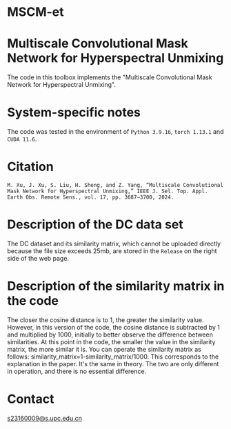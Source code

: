 # MSCM-et
# Multiscale Convolutional Mask Network for Hyperspectral Unmixing
The code in this toolbox implements the "Multiscale Convolutional Mask Network for Hyperspectral Unmixing".
# System-specific notes
The code was tested in the environment of `Python 3.9.16`, `torch 1.13.1` and `CUDA 11.6`.
# Citation
```
M. Xu, J. Xu, S. Liu, H. Sheng, and Z. Yang, “Multiscale Convolutional Mask Network for Hyperspectral Unmixing,” IEEE J. Sel. Top. Appl. Earth Obs. Remote Sens., vol. 17, pp. 3687–3700, 2024.
```
# Description of the DC data set
The DC dataset and its similarity matrix, which cannot be uploaded directly because the file size exceeds 25mb, are stored in the `Release` on the right side of the web page.
# Description of the similarity matrix in the code
The closer the cosine distance is to 1, the greater the similarity value. However, in this version of the code, the cosine distance is subtracted by 1 and multiplied by 1000, initially to better observe the difference between similarities. At this point in the code, the smaller the value in the similarity matrix, the more similar it is. You can operate the similarity matrix as follows: similarity_matrix=1-similarity_matrix/1000. This corresponds to the explanation in the paper. It's the same in theory. The two are only different in operation, and there is no essential difference.
# Contact
s23160009@s.upc.edu.cn
